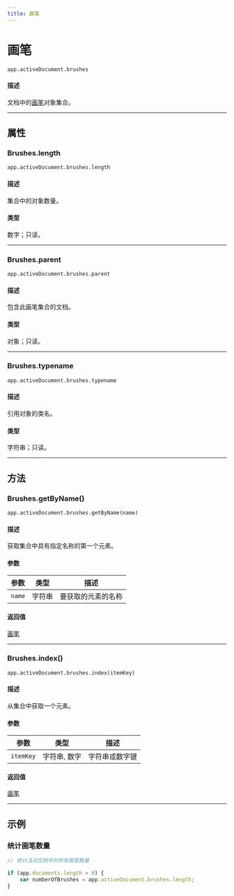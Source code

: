 ```yaml
---
title: 画笔
---
```

# 画笔

`app.activeDocument.brushes`

#### 描述

文档中的[画笔](.././Brush)对象集合。

---

## 属性

### Brushes.length

`app.activeDocument.brushes.length`

#### 描述

集合中的对象数量。

#### 类型

数字；只读。

---

### Brushes.parent

`app.activeDocument.brushes.parent`

#### 描述

包含此画笔集合的文档。

#### 类型

对象；只读。

---

### Brushes.typename

`app.activeDocument.brushes.typename`

#### 描述

引用对象的类名。

#### 类型

字符串；只读。

---

## 方法

### Brushes.getByName()

`app.activeDocument.brushes.getByName(name)`

#### 描述

获取集合中具有指定名称的第一个元素。

#### 参数

| 参数      | 类型   | 描述         |
| --------- | ------ | ------------------ |
| `name`    | 字符串 | 要获取的元素的名称 |

#### 返回值

[画笔](.././Brush)

---

### Brushes.index()

`app.activeDocument.brushes.index(itemKey)`

#### 描述

从集合中获取一个元素。

#### 参数

| 参数      | 类型    | 描述         |
| --------- | ------------- | ------------------ |
| `itemKey` | 字符串, 数字  | 字符串或数字键     |

#### 返回值

[画笔](.././Brush)

---

## 示例

### 统计画笔数量

```javascript
// 统计活动文档中的所有画笔数量

if (app.documents.length > 0) {
    var numberOfBrushes = app.activeDocument.brushes.length;
}
```
